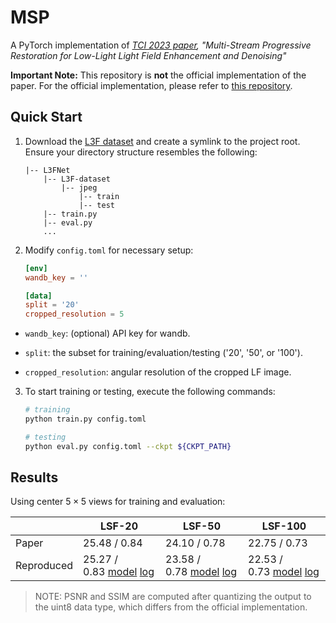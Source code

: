 # MSP

A PyTorch implementation of _[TCI 2023 paper](https://ieeexplore.ieee.org/document/10034834), "Multi-Stream Progressive Restoration for Low-Light Light Field Enhancement and Denoising"_

**Important Note:** This repository is **not** the official implementation of the paper. For the official implementation, please refer to [this repository](https://github.com/shuozh/MSP).

## Quick Start

1. Download the [L3F dataset](https://mohitlamba94.github.io/L3Fnet/) and create a symlink to the project root. Ensure your directory structure resembles the following:
   
   ```
   |-- L3FNet
       |-- L3F-dataset
           |-- jpeg
               |-- train
               |-- test
       |-- train.py
       |-- eval.py
       ...
   ```

2. Modify `config.toml` for necessary setup:
   
   ```toml
   [env]
   wandb_key = ''
   
   [data]
   split = '20'
   cropped_resolution = 5
   ```
- `wandb_key`: (optional) API key for wandb.

- `split`: the subset for training/evaluation/testing ('20', '50', or '100').

- `cropped_resolution`: angular resolution of the cropped LF image.
3. To start training or testing, execute the following commands:
   
   ```sh
   # training
   python train.py config.toml
   
   # testing
   python eval.py config.toml --ckpt ${CKPT_PATH}
   ```

## Results

Using center $5 \times 5$ views for training and evaluation:

|            | LSF-20                                                                                                                                                                           | LSF-50                                                                                                                                                                           | LSF-100                                                                                                                                                                          |
| ---------- | -------------------------------------------------------------------------------------------------------------------------------------------------------------------------------- | -------------------------------------------------------------------------------------------------------------------------------------------------------------------------------- | -------------------------------------------------------------------------------------------------------------------------------------------------------------------------------- |
| Paper      | 25.48 / 0.84                                                                                                                                                                     | 24.10 / 0.78                                                                                                                                                                     | 22.75 / 0.73                                                                                                                                                                     |
| Reproduced | 25.27 / 0.83 [model](https://mega.nz/file/pIkR2AyS#TPQKH_tcAPB7HtBPEliX7yKu6uOtb31DrHsvYNoqAX8) [log](https://mega.nz/file/9c83wIpA#wPZYZmpT2RMufKw3UK3F3TwUpT1l2tS2-JyhMj_oY5E) | 23.58 / 0.78 [model](https://mega.nz/file/VYVUVRJY#tAWPZdQvKrnC-92X0e3nENZrrvJx145Cg__w_1KpZlA) [log](https://mega.nz/file/wVtikBKD#Vokb0aHTnvbnHzJaJVRGy7gDFd46OuI10aydsuKoH5Y) | 22.53 / 0.73 [model](https://mega.nz/file/kEV1iC6Q#OtJmhOK5qeGQ2LNJpHdIp-o6fGTRXMQIFBWub-QqqzM) [log](https://mega.nz/file/Jc1AXQwa#3-kLFQBjlmIxVbcSDr_kGbNpPZgc5HiLBbIVHYI5g4U) |

> NOTE: PSNR and SSIM are computed after quantizing the output to the uint8 data type, which differs from the official implementation.
